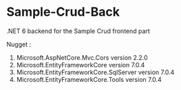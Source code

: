 # Sample-Crud-Back
.NET 6 backend for the Sample Crud frontend part

Nugget :
1) Microsoft.AspNetCore.Mvc.Cors version 2.2.0
2) Microsoft.EntityFrameworkCore version 7.0.4
3) Microsoft.EntityFrameworkCore.SqlServer version 7.0.4
4) Microsoft.EntityFrameworkCore.Tools version 7.0.4
